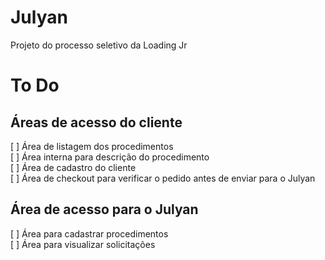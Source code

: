 # Julyan
Projeto do processo seletivo da Loading Jr

# To Do

## Áreas de acesso do cliente

[ ] Área de listagem dos procedimentos  
[ ] Área interna para descrição do procedimento  
[ ] Área de cadastro do cliente  
[ ] Área de checkout para verificar o pedido antes de enviar para o Julyan  

## Área de acesso para o Julyan

[ ] Área para cadastrar procedimentos  
[ ] Área para visualizar solicitações  
